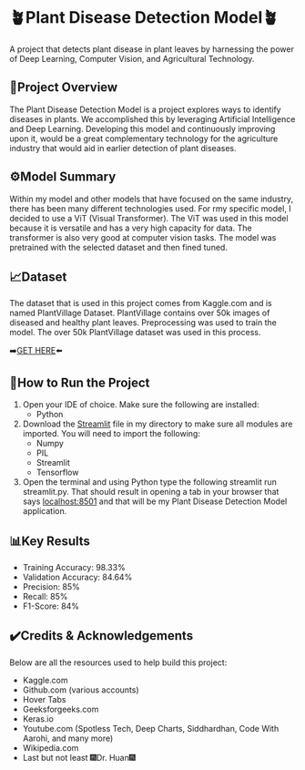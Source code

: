 # 🪴Plant Disease Detection Model🪴
A project that detects plant disease in plant leaves by harnessing the power of Deep Learning, Computer Vision, and Agricultural Technology.

## 📖Project Overview
The Plant Disease Detection Model is a project explores ways to identify diseases in plants. We accomplished this by leveraging Artificial Intelligence and Deep Learning. Developing this model and continuously improving upon it, would be a great complementary technology for the agriculture industry that would aid in earlier detection of plant diseases.

## ⚙️Model Summary
Within my model and other models that have focused on the same industry, there has been many different technologies used. For rmy specific model, I decided to use a ViT (Visual Transformer). The ViT was used in this model because it is versatile and has a very high capacity for data. The transformer is also very good at computer vision tasks. The model was pretrained with the selected dataset and then fined tuned.

## 📈Dataset
The dataset that is used in this project comes from Kaggle.com and is named PlantVillage Dataset. PlantVillage contains over 50k images of diseased and healthy plant leaves. Preprocessing was used to train the model. The over 50k PlantVillage dataset was used in this process. 

➡️[GET HERE](https://www.kaggle.com/datasets/abdallahalidev/plantvillage-dataset)⬅️

## 🚀How to Run the Project
1. Open your IDE of choice. Make sure the following are installed:
   -   Python
3. Download the [Streamlit](streamlit.py) file in my directory to make sure all modules are imported. You will need to import the following:
   -   Numpy
   -   PIL
   -   Streamlit
   -   Tensorflow
4. Open the terminal and using Python type the following streamlit run streamlit.py. That should result in opening a tab in your browser that says [localhost:8501]() and that will be my Plant Disease Detection Model application.

## 📊Key Results

  -    Training Accuracy: 98.33%
  -    Validation Accuracy: 84.64%
  -    Precision: 85%
  -    Recall: 85%
  -    F1-Score: 84%

## ✔️Credits & Acknowledgements
Below are all the resources used to help build this project:

  -   Kaggle.com
  -   Github.com (various accounts)
  -   Hover Tabs
  -   Geeksforgeeks.com
  -   Keras.io
  -   Youtube.com (Spotless Tech, Deep Charts, Siddhardhan, Code With Aarohi, and many more)
  -   Wikipedia.com
  -   Last but not least 🎆Dr. Huan🎆

